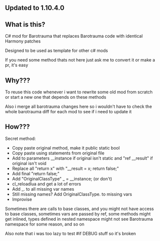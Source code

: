 ## Updated to 1.10.4.0

## What is this?
C# mod for Barotrauma that replaces Barotrauma code with identical Harmony patches

Designed to be used as template for other c# mods

If you need some method thats not here just ask me to convert it or make a pr, it's easy
## Why???
To reuse this code whenever i want to rewrite some old mod from scratch or start a new one that depends on these methods

Also i merge all barotrauma changes here so i wouldn't have to check the whole barotrauma diff for each mod to see if i need to update it

## How???
Secret method:
- Copy paste original method, make it public static bool
- Copy paste using statements from original file
- Add to parameters __instance if original isn't static and "ref __result" if original isn't void
- Replace all "return x" with "__result = x; return false;"
- Add final "return false;"
- Add "OriginalClassType" _ = __instance; (or don't)
- cl_reloadlua and get a lot of errors
- Add _. to all missing var names
- Still missing names? Add OriginalClassType. to missing vars
- Improvise

Sometimes there are calls to base classes, and you might not have access to base classes, sometimes vars are passed by ref, some methods might get inlined, types defined in nested namespace might not see Barotrauma namespace for some reason, and so on

Also note that i was too lazy to test #if DEBUG stuff so it's broken
